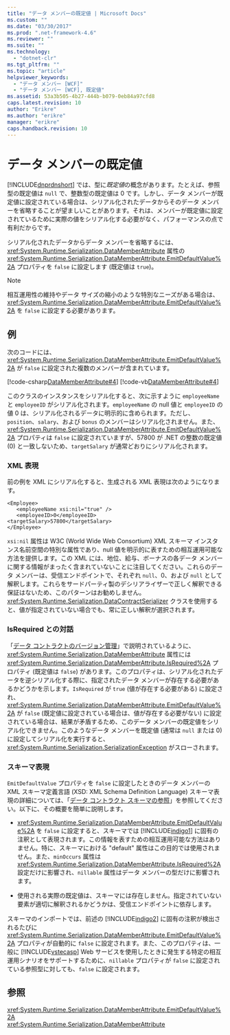 ```yaml
---
title: "データ メンバーの既定値 | Microsoft Docs"
ms.custom: ""
ms.date: "03/30/2017"
ms.prod: ".net-framework-4.6"
ms.reviewer: ""
ms.suite: ""
ms.technology: 
  - "dotnet-clr"
ms.tgt_pltfrm: ""
ms.topic: "article"
helpviewer_keywords: 
  - "データ メンバー [WCF]"
  - "データ メンバー [WCF], 既定値"
ms.assetid: 53a3b505-4b27-444b-b079-0eb84a97cfd8
caps.latest.revision: 10
author: "Erikre"
ms.author: "erikre"
manager: "erikre"
caps.handback.revision: 10
---
```

# データ メンバーの既定値
[!INCLUDE[dnprdnshort](../../../../includes/dnprdnshort-md.md)] では、型に*既定値*の概念があります。たとえば、参照型の既定値は `null` で、整数型の既定値は 0 です。しかし、データ メンバーが既定値に設定されている場合は、シリアル化されたデータからそのデータ メンバーを省略することが望ましいことがあります。それは、メンバーが既定値に設定されているために実際の値をシリアル化する必要がなく、パフォーマンスの点で有利だからです。  
  
 シリアル化されたデータからデータ メンバーを省略するには、<xref:System.Runtime.Serialization.DataMemberAttribute> 属性の <xref:System.Runtime.Serialization.DataMemberAttribute.EmitDefaultValue%2A> プロパティを `false` に設定します \(既定値は `true`\)。  
  
> [!NOTE]
>  相互運用性の維持やデータ サイズの縮小のような特別なニーズがある場合は、<xref:System.Runtime.Serialization.DataMemberAttribute.EmitDefaultValue%2A> を `false` に設定する必要があります。  
  
## 例  
 次のコードには、<xref:System.Runtime.Serialization.DataMemberAttribute.EmitDefaultValue%2A> が `false` に設定された複数のメンバーが含まれています。  
  
 [!code-csharp[DataMemberAttribute#4](../../../../samples/snippets/csharp/VS_Snippets_CFX/datamemberattribute/cs/overview.cs#4)]
 [!code-vb[DataMemberAttribute#4](../../../../samples/snippets/visualbasic/VS_Snippets_CFX/datamemberattribute/vb/overview.vb#4)]  
  
 このクラスのインスタンスをシリアル化すると、次に示すように `employeeName` と `employeeID` がシリアル化されます。`employeeName` の null 値と `employeeID` の値 0 は、シリアル化されるデータに明示的に含められます。ただし、`position`、`salary`、および `bonus` のメンバーはシリアル化されません。また、<xref:System.Runtime.Serialization.DataMemberAttribute.EmitDefaultValue%2A> プロパティは `false` に設定されていますが、57800 が .NET の整数の既定値 \(0\) と一致しないため、`targetSalary` が通常どおりにシリアル化されます。  
  
### XML 表現  
 前の例を XML にシリアル化すると、生成される XML 表現は次のようになります。  
  
```  
<Employee>  
   <employeeName xsi:nil="true" />  
   <employeeID>0</employeeID>  
<targetSalary>57800</targetSalary>  
</Employee>  
```  
  
 `xsi:nil` 属性は W3C \(World Wide Web Consortium\) XML スキーマ インスタンス名前空間の特別な属性であり、null 値を明示的に表すための相互運用可能な方法を提供します。この XML には、地位、給与、ボーナスの各データ メンバーに関する情報がまったく含まれていないことに注目してください。これらのデータ メンバーは、受信エンドポイントで、それぞれ `null`、0、および `null` として解釈します。これらをサードパーティ製のデシリアライザーで正しく解釈できる保証はないため、このパターンはお勧めしません。<xref:System.Runtime.Serialization.DataContractSerializer> クラスを使用すると、値が指定されていない場合でも、常に正しい解釈が選択されます。  
  
### IsRequired との対話  
 「[データ コントラクトのバージョン管理](../../../../docs/framework/wcf/feature-details/data-contract-versioning.md)」で説明されているように、<xref:System.Runtime.Serialization.DataMemberAttribute> 属性には <xref:System.Runtime.Serialization.DataMemberAttribute.IsRequired%2A> プロパティ \(既定値は `false`\) があります。このプロパティは、シリアル化されたデータを逆シリアル化する際に、指定されたデータ メンバーが存在する必要があるかどうかを示します。`IsRequired` が `true` \(値が存在する必要がある\) に設定され、<xref:System.Runtime.Serialization.DataMemberAttribute.EmitDefaultValue%2A> が `false` \(既定値に設定されている場合は、値が存在する必要がない\) に設定されている場合は、結果が矛盾するため、このデータ メンバーの既定値をシリアル化できません。このようなデータ メンバーを既定値 \(通常は `null` または 0\) に設定してシリアル化を実行すると、<xref:System.Runtime.Serialization.SerializationException> がスローされます。  
  
### スキーマ表現  
 `EmitDefaultValue` プロパティを `false` に設定したときのデータ メンバーの XML スキーマ定義言語 \(XSD: XML Schema Definition Language\) スキーマ表現の詳細については、「[データ コントラクト スキーマの参照](../../../../docs/framework/wcf/feature-details/data-contract-schema-reference.md)」を参照してください。以下に、その概要を簡単に説明します。  
  
-   <xref:System.Runtime.Serialization.DataMemberAttribute.EmitDefaultValue%2A> を `false` に設定すると、スキーマでは [!INCLUDE[indigo1](../../../../includes/indigo1-md.md)] に固有の注釈として表現されます。この情報を表すための相互運用可能な方法はありません。特に、スキーマにおける "default" 属性はこの目的では使用されません。また、`minOccurs` 属性は <xref:System.Runtime.Serialization.DataMemberAttribute.IsRequired%2A> 設定だけに影響され、`nillable` 属性はデータ メンバーの型だけに影響されます。  
  
-   使用される実際の既定値は、スキーマには存在しません。指定されていない要素が適切に解釈されるかどうかは、受信エンドポイントに依存します。  
  
 スキーマのインポートでは、前述の [!INCLUDE[indigo2](../../../../includes/indigo2-md.md)] に固有の注釈が検出されるたびに <xref:System.Runtime.Serialization.DataMemberAttribute.EmitDefaultValue%2A> プロパティが自動的に `false` に設定されます。また、このプロパティは、一般に [!INCLUDE[vstecasp](../../../../includes/vstecasp-md.md)] Web サービスを使用したときに発生する特定の相互運用シナリオをサポートするために、`nillable` プロパティが `false` に設定されている参照型に対しても、`false` に設定されます。  
  
## 参照  
 <xref:System.Runtime.Serialization.DataMemberAttribute.EmitDefaultValue%2A>   
 <xref:System.Runtime.Serialization.DataMemberAttribute>